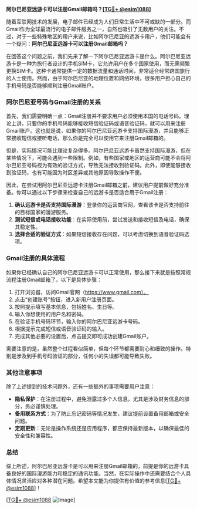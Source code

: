 **阿尔巴尼亚远游卡可以注册Gmail邮箱吗？[[TG💪+ @esim1088](https://t.me/s/esim1088)]**

随着互联网技术的发展，电子邮件已经成为人们日常生活中不可或缺的一部分。而Gmail作为全球最流行的电子邮件服务之一，自然也吸引了无数用户的关注。不过，对于一些特殊地区的用户来说，比如阿尔巴尼亚的远游卡用户，他们可能会有一个疑问：**阿尔巴尼亚远游卡可以注册Gmail邮箱吗？**

在回答这个问题之前，我们先来了解一下阿尔巴尼亚远游卡是什么。阿尔巴尼亚远游卡是一种为旅行者设计的手机SIM卡，它允许用户在多个国家使用，而无需频繁更换SIM卡。这种卡通常提供一定的数据流量和通话时间，非常适合经常跨国旅行的人士使用。然而，由于阿尔巴尼亚的地理位置和网络环境，很多用户担心自己的手机号码是否能够顺利注册Gmail账户。

### 阿尔巴尼亚号码与Gmail注册的关系

首先，我们需要明确一点：Gmail注册并不要求用户必须使用本国的电话号码。理论上讲，只要你的手机号码能够接收短信验证码或语音验证码，就可以用来注册Gmail账户。这也就是说，如果你的阿尔巴尼亚远游卡支持国际漫游，并且能够正常接收短信或接听电话，那么你是完全可以使用它来注册Gmail邮箱的。

但是，实际情况可能比理论复杂得多。阿尔巴尼亚远游卡虽然支持国际漫游，但在某些情况下，可能会遇到一些限制。例如，有些国家或地区的运营商可能不会将阿尔巴尼亚号码视为有效的验证方式，导致无法接收到验证码。此外，即使能够接收到验证码，也有可能因为时区差异或其他原因导致操作不便。

因此，在尝试用阿尔巴尼亚远游卡注册Gmail邮箱之前，建议用户提前做好充分准备。你可以通过以下步骤来检查自己的远游卡是否适合用于Gmail注册：

1. **确认远游卡是否支持国际漫游**：登录你的运营商官网，查看该卡是否支持前往的目标国家的漫游服务。
2. **测试短信或电话接收功能**：在实际使用前，尝试发送和接收短信及电话，确保其稳定性。
3. **选择合适的验证方式**：如果短信接收存在问题，可以考虑切换到语音验证码选项。

### Gmail注册的具体流程

如果你已经确认自己的阿尔巴尼亚远游卡可以正常使用，那么接下来就是按照常规流程注册Gmail邮箱了。以下是具体步骤：

1. 打开浏览器，访问Gmail官网（https://www.gmail.com）。
2. 点击“创建账号”按钮，进入新用户注册页面。
3. 按照提示填写基本信息，包括姓名、生日等。
4. 输入你想使用的用户名和密码。
5. 在验证手机号码环节，输入你的阿尔巴尼亚远游卡号码。
6. 根据提示完成短信或语音验证码的输入。
7. 完成其他必要的设置后，点击提交即可成功创建Gmail账户。

需要注意的是，虽然整个过程看似简单，但每个环节都需要耐心和细致的操作。特别是涉及到手机号码验证的部分，任何小的失误都可能导致失败。

### 其他注意事项

除了上述提到的技术问题外，还有一些额外的事项需要用户注意：

- **隐私保护**：在注册过程中，避免泄露过多个人信息。尤其是涉及财务信息的部分，务必谨慎处理。
- **备用联系方式**：为了防止忘记密码等情况发生，建议提前设置备用邮箱或安全问题。
- **定期更新**：无论是操作系统还是应用程序，都应保持最新版本，以确保最佳的安全性和兼容性。

### 总结

综上所述，阿尔巴尼亚远游卡是可以用来注册Gmail邮箱的，前提是你的远游卡具备良好的国际漫游能力和稳定的通讯功能。当然，在实际操作中还需要结合个人具体情况灵活应对各种潜在问题。希望本文能为你提供有价值的参考信息[[TG💪+ @esim1088](https://t.me/s/esim1088)]！

[[TG💪+ @esim1088](https://t.me/s/esim1088) ![Image](https://i.postimg.cc/4NQfJmqS/Snipaste-2025-05-13-00-14-12.png)]